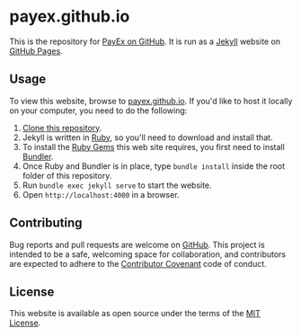 # payex.github.io

This is the repository for [PayEx on GitHub][1]. It is run as a [Jekyll][2]
website on [GitHub Pages][3].

## Usage

To view this website, browse to [payex.github.io][1]. If you'd like to host it
locally on your computer, you need to do the following:

1. [Clone this repository][4].
2. Jekyll is written in [Ruby][5], so you'll need to download and install that.
3. To install the [Ruby Gems][6] this web site requires, you first need to
   install [Bundler][7].
4. Once Ruby and Bundler is in place, type `bundle install` inside the root
   folder of this repository.
5. Run `bundle exec jekyll serve` to start the website.
6. Open `http://localhost:4000` in a browser.

## Contributing

Bug reports and pull requests are welcome on [GitHub][8]. This project is
intended to be a safe, welcoming space for collaboration, and contributors
are expected to adhere to the [Contributor Covenant][9] code of conduct.

## License

This website is available as open source under the terms of the
[MIT License][10].

[1]: https://payex.github.io
[2]: https://jekyllrb.com/
[3]: https://pages.github.com/
[4]: https://help.github.com/articles/cloning-a-repository/
[5]: https://www.ruby-lang.org/en/
[6]: https://rubygems.org/
[7]: https://bundler.io/
[8]: https://github.com/PayEx/payex.github.io/
[9]: http://contributor-covenant.org
[10]: https://opensource.org/licenses/MIT